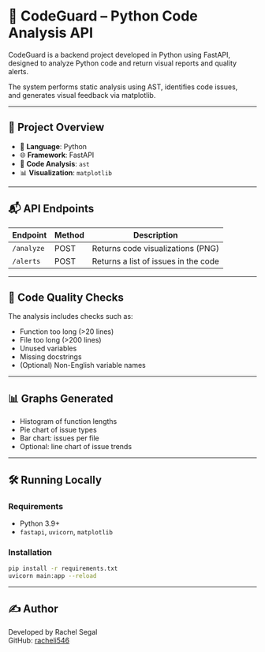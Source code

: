 
# 🧠 CodeGuard – Python Code Analysis API

CodeGuard is a backend project developed in Python using FastAPI,  
designed to analyze Python code and return visual reports and quality alerts.

The system performs static analysis using AST, identifies code issues,  
and generates visual feedback via matplotlib.

---

## 🚀 Project Overview

- 🔧 **Language**: Python  
- 🌐 **Framework**: FastAPI  
- 🧠 **Code Analysis**: `ast`  
- 📊 **Visualization**: `matplotlib`

---

## 📬 API Endpoints

| Endpoint    | Method | Description                            |
|-------------|--------|----------------------------------------|
| `/analyze`  | POST   | Returns code visualizations (PNG)      |
| `/alerts`   | POST   | Returns a list of issues in the code   |

---

## 🧪 Code Quality Checks

The analysis includes checks such as:
- Function too long (>20 lines)
- File too long (>200 lines)
- Unused variables
- Missing docstrings
- (Optional) Non-English variable names

---

## 📊 Graphs Generated

- Histogram of function lengths  
- Pie chart of issue types  
- Bar chart: issues per file  
- Optional: line chart of issue trends  

---

## 🛠️ Running Locally

### Requirements
- Python 3.9+
- `fastapi`, `uvicorn`, `matplotlib`

### Installation

```bash
pip install -r requirements.txt
uvicorn main:app --reload
```

---

## ✍️ Author

Developed by Rachel Segal  
GitHub: [racheli546](https://github.com/racheli546)
